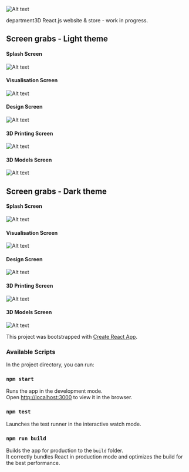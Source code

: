 ![Alt text](/src/images/logo/department3D.png?raw=true "department3D logo")

department3D React.js website & store - work in progress.

## Screen grabs - Light theme

#### Splash Screen
![Alt text](/Source/screenshots/Splash01.jpg?raw=true "Light theme splash screen")
#### Visualisation Screen
![Alt text](/Source/screenshots/Visualisation01.jpg?raw=true "Light theme splash screen")
#### Design Screen
![Alt text](/Source/screenshots/Design01.jpg?raw=true "Light theme splash screen")
#### 3D Printing Screen
![Alt text](/Source/screenshots/Printing01.jpg?raw=true "Light theme splash screen")
#### 3D Models Screen
![Alt text](/Source/screenshots/Models01.jpg?raw=true "Light theme splash screen")

## Screen grabs - Dark theme

#### Splash Screen
![Alt text](/Source/screenshots/DarkSplash01.jpg?raw=true "Light theme splash screen")
#### Visualisation Screen
![Alt text](/Source/screenshots/DarkVisualisation01.jpg?raw=true "Light theme splash screen")
#### Design Screen
![Alt text](/Source/screenshots/DarkDesign01.jpg?raw=true "Light theme splash screen")
#### 3D Printing Screen
![Alt text](/Source/screenshots/DarkPrinting01.jpg?raw=true "Light theme splash screen")
#### 3D Models Screen
![Alt text](/Source/screenshots/DarkModels01.jpg?raw=true "Light theme splash screen")


This project was bootstrapped with [Create React App](https://github.com/facebook/create-react-app).

### Available Scripts
In the project directory, you can run:
### `npm start`

Runs the app in the development mode.<br>
Open [http://localhost:3000](http://localhost:3000) to view it in the browser.


### `npm test`

Launches the test runner in the interactive watch mode.<br>


### `npm run build`

Builds the app for production to the `build` folder.<br>
It correctly bundles React in production mode and optimizes the build for the best performance.

